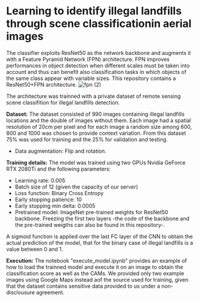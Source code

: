# Learning to identify illegal landfills through scene classificationin aerial images

The classifier exploits ResNet50 as the network backbone and augments it with a Feature Pyramid Network (FPN) architecture. FPN improves performances in object detection when  different scales must be taken into account and thus can benefit also classification tasks in which objects of the same class appear with variable sizes.
This repository contains a ResNet50+FPN architecture.
![fpn (2)](https://user-images.githubusercontent.com/62382874/135090779-132cbc65-4ea1-4b2b-bad2-f8bc19bd00b8.png)

The architecture was trainned with a private dataset of remote sensing scene classifition for illegal landfills detection.

**Dataset:** The dataset consisted of 990 images containing illegal landfills locations and the double of images without them. Each image had a spatial resolution of 20cm per pixel and for each image a random size among 600, 800 and 1000 was chosen to provide context variation. From this dataset 75% was used for training and the 25% for validation and testing.
- Data augmentation: Flip and rotation.

**Training details:** The model was trained using two GPUs Nvidia GeForce RTX 2080Ti and the following parameters:
- Learning rate: 0.005
- Batch size of 12 (given the capacity of our server)
- Loss function: Binary Cross Entropy 
- Early stopping patience: 10  
- Early stopping min delta: 0.0005
- Pretrained model:  ImageNet pre-trained weights for ResNet50 backbone. Freezing the first two layers -the code of the backbone and the pre-trained weigths can also be found in this repository-. 

A sigmoid function is applied over the last FC layer of the CNN to obtain the actual prediction of the model, that for the binary case of illegal landfills is a value between 0 and 1. 

**Execution:** The notebook "execute_model.ipynb" provides an example of how to load the trainned model and execute it on an image to obtain the classification score as well as the CAMs.
We provided only two example images using Google Maps instead aof the source used for training, given that the dataset contains sensitive data provided to us under a non-disclousure agreement.
